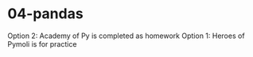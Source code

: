 # 04-pandas

Option 2: Academy of Py is completed as homework 
Option 1: Heroes of Pymoli is for practice
